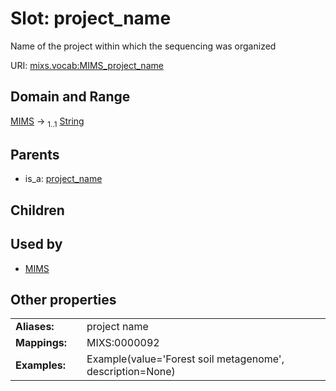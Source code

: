 
# Slot: project_name


Name of the project within which the sequencing was organized

URI: [mixs.vocab:MIMS_project_name](https://w3id.org/mixs/vocab/MIMS_project_name)


## Domain and Range

[MIMS](MIMS.md) &#8594;  <sub>1..1</sub> [String](types/String.md)

## Parents

 *  is_a: [project_name](project_name.md)

## Children


## Used by

 * [MIMS](MIMS.md)

## Other properties

|  |  |  |
| --- | --- | --- |
| **Aliases:** | | project name |
| **Mappings:** | | MIXS:0000092 |
| **Examples:** | | Example(value='Forest soil metagenome', description=None) |

